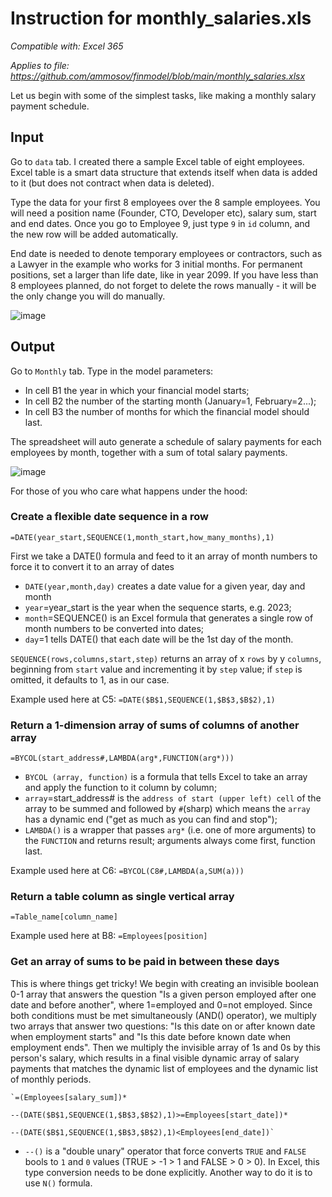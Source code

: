 # Instruction for monthly_salaries.xls

_Compatible with: Excel 365_

_Applies to file: https://github.com/ammosov/finmodel/blob/main/monthly_salaries.xlsx_

Let us begin with some of the simplest tasks, like making a monthly salary payment schedule.  

## Input
Go to `data` tab. I created there a sample Excel table of eight employees. Excel table is a smart data structure that extends itself when data is added to it (but does not contract when data is deleted). 

Type the data for your first 8 employees over the 8 sample employees. You will need a position name (Founder, CTO, Developer etc), salary sum, start and end dates. Once you go to Employee 9, just type `9` in `id` column, and the new row will be added automatically. 

End date is needed to denote temporary employees or contractors, such as a Lawyer in the example who works for 3 initial months. For permanent positions, set a larger than life date, like in year 2099. If you have less than 8 employees planned, do not forget to delete the rows manually - it will be the only change you will do manually. 

![image](https://github.com/ammosov/finmodel/assets/4894284/f8c114cd-a0d9-48a7-8af4-30d3d6ef512a)

## Output
Go to `Monthly` tab. Type in the model parameters: 
- In cell B1 the year in which your financial model starts;
- In cell B2 the number of the starting month (January=1, February=2...); 
- In cell B3 the number of months for which the financial model should last.

The spreadsheet will auto generate a schedule of salary payments for each employees by month, together with a sum of total salary payments.   

![image](https://github.com/ammosov/finmodel/assets/4894284/3b6e3cfd-1b22-49e8-8998-952393e024f7)

For those of you who care what happens under the hood:

### Create a flexible date sequence in a row

`=DATE(year_start,SEQUENCE(1,month_start,how_many_months),1)`

First we take a DATE() formula and feed to it an array of month numbers to force it to convert it to an array of dates
- `DATE(year,month,day)` creates a date value for a given year, day and month
- `year`=year_start is the year when the sequence starts, e.g. 2023;
- `month`=SEQUENCE() is an Excel formula that generates a single row of month numbers to be converted into dates;
- `day`=1 tells DATE() that each date will be the 1st day of the month.

`SEQUENCE(rows,columns,start,step)` returns an array of x `rows` by y `columns`, beginning from `start` value and incrementing it by `step` value; if `step` is omitted, it defaults to 1, as in our case. 

Example used here at C5: `=DATE($B$1,SEQUENCE(1,$B$3,$B$2),1)`

### Return a 1-dimension array of sums of columns of another array

`=BYCOL(start_address#,LAMBDA(arg*,FUNCTION(arg*)))`
- `BYCOL (array, function)` is a formula that tells Excel to take an array and apply the function to it column by column;
- `array`=start_address# is the `address of start (upper left) cell` of the array to be summed and followed by `#`(sharp) which means the `array` has a dynamic end ("get as much as you can find and stop");
- `LAMBDA()` is a wrapper that passes `arg*` (i.e. one of more arguments) to the `FUNCTION` and returns result; arguments always come first, function last.

Example used here at C6: `=BYCOL(C8#,LAMBDA(a,SUM(a)))`  

### Return a table column as single vertical array

`=Table_name[column_name]`

Example used here at B8: `=Employees[position]`

### Get an array of sums to be paid in between these days

This is where things get tricky! We begin with creating an invisible boolean 0-1 array that answers the question "Is a given person employed after one date and before another", where 1=employed and 0=not employed. Since both conditions must be met simultaneously (AND() operator), we multiply two arrays that answer two questions: "Is this date on or after known date when employment starts" and "Is this date before known date when employment ends". Then we multiply the invisible array of 1s and 0s by this person's salary, which results in a final visible dynamic array of salary payments that matches the dynamic list of employees and the dynamic list of monthly periods.  

    `=(Employees[salary_sum])*
    
    --(DATE($B$1,SEQUENCE(1,$B$3,$B$2),1)>=Employees[start_date])*
    
    --(DATE($B$1,SEQUENCE(1,$B$3,$B$2),1)<Employees[end_date])`

- `--()` is a "double unary" operator that force converts `TRUE` and `FALSE` bools to `1` and `0` values (TRUE > -1 > 1 and FALSE > 0 > 0). In Excel, this type conversion needs to be done explicitly. Another way to do it is to use `N()` formula.   
